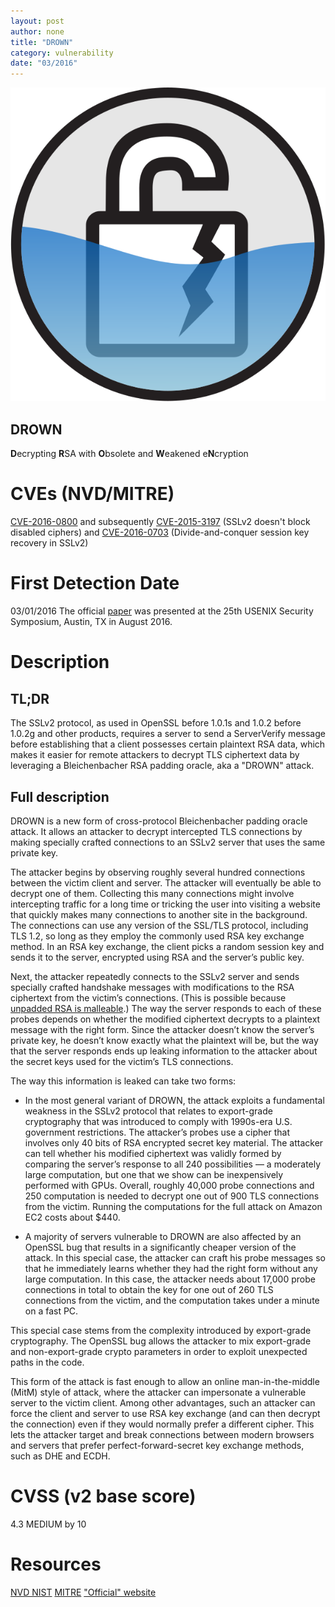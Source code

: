 ```yaml
---
layout: post
author: none
title: "DROWN"
category: vulnerability
date: "03/2016"
---
```


![DROWN logo](/logos/DROWN.svg "DROWN logo")

## DROWN

**D**ecrypting **R**SA with **O**bsolete and **W**eakened e**N**cryption
<!-- more -->

# CVEs (NVD/MITRE)
[CVE-2016-0800](https://www.openssl.org/news/secadv/20160301.txt) and subsequently [CVE-2015-3197](https://www.openssl.org/news/secadv/20160128.txt) (SSLv2 doesn't block disabled ciphers) and [CVE-2016-0703](https://www.openssl.org/news/secadv/20160301.txt) (Divide-and-conquer session key recovery in SSLv2)

# First Detection Date
03/01/2016
The official [paper](https://drownattack.com/drown-attack-paper.pdf) was presented at the 25th USENIX Security Symposium, Austin, TX in August 2016.

# Description

## TL;DR
The SSLv2 protocol, as used in OpenSSL before 1.0.1s and 1.0.2 before 1.0.2g and other products, requires a server to send a ServerVerify message before establishing that a client possesses certain plaintext RSA data, which makes it easier for remote attackers to decrypt TLS ciphertext data by leveraging a Bleichenbacher RSA padding oracle, aka a "DROWN" attack.

## Full description
DROWN is a new form of cross-protocol Bleichenbacher padding oracle attack. It allows an attacker to decrypt intercepted TLS connections by making specially crafted connections to an SSLv2 server that uses the same private key.  

The attacker begins by observing roughly several hundred connections between the victim client and server. The attacker will eventually be able to decrypt one of them. Collecting this many connections might involve intercepting traffic for a long time or tricking the user into visiting a website that quickly makes many connections to another site in the background. The connections can use any version of the SSL/TLS protocol, including TLS 1.2, so long as they employ the commonly used RSA key exchange method. In an RSA key exchange, the client picks a random session key and sends it to the server, encrypted using RSA and the server’s public key.  

Next, the attacker repeatedly connects to the SSLv2 server and sends specially crafted handshake messages with modifications to the RSA ciphertext from the victim’s connections. (This is possible because [unpadded RSA is malleable](https://en.wikipedia.org/wiki/Homomorphic_encryption#Unpadded_RSA).) The way the server responds to each of these probes depends on whether the modified ciphertext decrypts to a plaintext message with the right form. Since the attacker doesn’t know the server’s private key, he doesn’t know exactly what the plaintext will be, but the way that the server responds ends up leaking information to the attacker about the secret keys used for the victim’s TLS connections.  

The way this information is leaked can take two forms:  

* In the most general variant of DROWN, the attack exploits a fundamental weakness in the SSLv2 protocol that relates to export-grade cryptography that was introduced to comply with 1990s-era U.S. government restrictions. The attacker’s probes use a cipher that involves only 40 bits of RSA encrypted secret key material. The attacker can tell whether his modified ciphertext was validly formed by comparing the server’s response to all 240 possibilities — a moderately large computation, but one that we show can be inexpensively performed with GPUs. Overall, roughly 40,000 probe connections and 250 computation is needed to decrypt one out of 900 TLS connections from the victim. Running the computations for the full attack on Amazon EC2 costs about $440.  

* A majority of servers vulnerable to DROWN are also affected by an OpenSSL bug that results in a significantly cheaper version of the attack. In this special case, the attacker can craft his probe messages so that he immediately learns whether they had the right form without any large computation. In this case, the attacker needs about 17,000 probe connections in total to obtain the key for one out of 260 TLS connections from the victim, and the computation takes under a minute on a fast PC.  

This special case stems from the complexity introduced by export-grade cryptography. The OpenSSL bug allows the attacker to mix export-grade and non-export-grade crypto parameters in order to exploit unexpected paths in the code.  

This form of the attack is fast enough to allow an online man-in-the-middle (MitM) style of attack, where the attacker can impersonate a vulnerable server to the victim client. Among other advantages, such an attacker can force the client and server to use RSA key exchange (and can then decrypt the connection) even if they would normally prefer a different cipher. This lets the attacker target and break connections between modern browsers and servers that prefer perfect-forward-secret key exchange methods, such as DHE and ECDH.  


# CVSS (v2 base score)
4.3 MEDIUM by 10

# Resources
[NVD NIST](https://web.nvd.nist.gov/view/vuln/detail?vulnId=CVE-2016-0800)
[MITRE](https://cve.mitre.org/cgi-bin/cvename.cgi?name=CVE-2016-0800)
["Official" website](https://drownattack.com/)